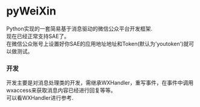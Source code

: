 pyWeiXin
========

Python实现的一套简易基于消息驱动的微信公众平台开发框架.<br />
现在已经正常支持SAE了。<br />
在微信公众账号上设置好你SAE的应用地址地址和Token(默认为'youtoken')就可以做测试。

### 开发
开发主要是对消息处理类的开发，需继承WXHandler，重写事件，在事件中调用wxaccess来获取消息内容已经进行回复等等。<br />
可以看WXHandler进行参考.